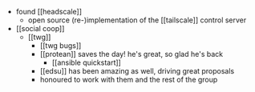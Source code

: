 - found [[headscale]]
  - open source (re-)implementation of the [[tailscale]] control server
- [[social coop]]
  - [[twg]]
    - [[twg bugs]]
    - [[protean]] saves the day! he's great, so glad he's back
      - [[ansible quickstart]]
    - [[edsu]] has been amazing as well, driving great proposals
    - honoured to work with them and the rest of the group
